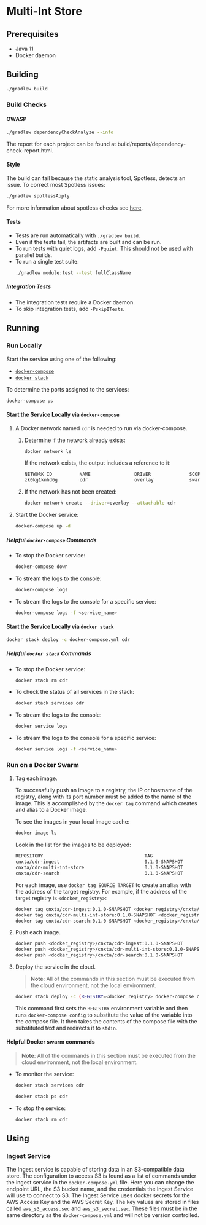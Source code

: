 # Multi-Int Store

## Prerequisites
* Java 11
* Docker daemon

## Building
```bash
./gradlew build
```

### Build Checks
#### OWASP
```bash
./gradlew dependencyCheckAnalyze --info
```
The report for each project can be found at build/reports/dependency-check-report.html.

#### Style
The build can fail because the static analysis tool, Spotless, detects an issue. To correct most Spotless issues:
```bash
./gradlew spotlessApply
```

For more information about spotless checks see
[here](https://github.com/diffplug/spotless/tree/master/plugin-gradle#custom-rules).

#### Tests
* Tests are run automatically with `./gradlew build`.
* Even if the tests fail, the artifacts are built and can be run.
* To run tests with quiet logs, add `-Pquiet`. This should not be used with parallel builds.
* To run a single test suite:
	```bash
	./gradlew module:test --test fullClassName
	```

##### Integration Tests
* The integration tests require a Docker daemon.
* To skip integration tests, add `-PskipITests`.

## Running

### Run Locally
Start the service using one of the following:
* [`docker-compose`](#start-the-service-locally-via-docker-compose)
* [`docker stack`](#start-the-service-locally-via-docker-stack)

To determine the ports assigned to the services:
```bash
docker-compose ps
```

#### Start the Service Locally via `docker-compose`
1. A Docker network named `cdr` is needed to run via docker-compose.

	1. Determine if the network already exists:
		```bash
		docker network ls
		```
		If the network exists, the output includes a reference to it:
		```bash
		NETWORK ID          NAME                DRIVER              SCOPE
		zk0kg1knhd6g        cdr                 overlay             swarm
		```
	2. If the network has not been created:
		```bash
		docker network create --driver=overlay --attachable cdr
		```
2. Start the Docker service:
	```bash
	docker-compose up -d
	```

##### Helpful `docker-compose` Commands
* To stop the Docker service:
	```bash
	docker-compose down
	```
* To stream the logs to the console:
	```bash
	docker-compose logs
	```
* To stream the logs to the console for a specific service:
	```bash
	docker-compose logs -f <service_name>
	```

#### Start the Service Locally via `docker stack`
```bash
docker stack deploy -c docker-compose.yml cdr
```

##### Helpful `docker stack` Commands
* To stop the Docker service:
	```bash
	docker stack rm cdr
	```
* To check the status of all services in the stack:
	```bash
	docker stack services cdr
	```
* To stream the logs to the console:
	```bash
	docker service logs
	```
* To stream the logs to the console for a specific service:
	```bash
	docker service logs -f <service_name>
	```

### Run on a Docker Swarm
1. Tag each image.

	To successfully push an image to a registry, the IP or hostname of the registry, along with its port number must be
	added to the name of the image. This is accomplished by the `docker tag` command which creates and alias to a Docker
	image.

	To see the images in your local image cache:
	```bash
	docker image ls
	```

	Look in the list for the images to be deployed:
	```bash
	REPOSITORY                                     TAG                 IMAGE ID            CREATED             SIZE
	cnxta/cdr-ingest                               0.1.0-SNAPSHOT      4ca707d86ddb        2 hours ago         290MB
	cnxta/cdr-multi-int-store                      0.1.0-SNAPSHOT      39b44248f9c1        19 hours ago        308MB
	cnxta/cdr-search                               0.1.0-SNAPSHOT      4c29a3d8b5fa        25 hours ago        290MB
	```

	For each image, use `docker tag SOURCE TARGET` to create an alias with the address of the target registry. For
	example, if the address of the target registry is `<docker_registry>`:
	```bash
	docker tag cnxta/cdr-ingest:0.1.0-SNAPSHOT <docker_registry>/cnxta/cdr-ingest:0.1.0-SNAPSHOT
	docker tag cnxta/cdr-multi-int-store:0.1.0-SNAPSHOT <docker_registry>/cnxta/cdr-multi-int-store:0.1.0-SNAPSHOT
	docker tag cnxta/cdr-search:0.1.0-SNAPSHOT <docker_registry>/cnxta/cdr-search:0.1.0-SNAPSHOT
	```
2. Push each image.

	```bash
	docker push <docker_registry>/cnxta/cdr-ingest:0.1.0-SNAPSHOT
	docker push <docker_registry>/cnxta/cdr-multi-int-store:0.1.0-SNAPSHOT
	docker push <docker_registry>/cnxta/cdr-search:0.1.0-SNAPSHOT
	```
3. Deploy the service in the cloud.
	> **Note**: All of the commands in this section must be executed from the cloud environment, not the local
	environment.

	```bash
	docker stack deploy -c (REGISTRY=<docker_registry> docker-compose config) cdr
	```
	This command first sets the `REGISTRY` environment variable and then runs `docker-compose config` to substitute the
	value of the variable into the compose file. It then takes the contents of the compose file with the substituted
	text and redirects it to `stdin`.

#### Helpful Docker swarm commands
> **Note**: All of the commands in this section must be executed from the cloud environment, not the local environment.
* To monitor the service:
	```bash
	docker stack services cdr
	```
	```bash
	docker stack ps cdr
	```
* To stop the service:
	```bash
	docker stack rm cdr
	```

## Using

### Ingest Service
The Ingest service is capable of storing data in an S3-compatible data store. The configuration to access S3 is found as
a list of commands under the ingest service in the `docker-compose.yml` file. Here you can change the endpoint URL, the
S3 bucket name, and the credentials the Ingest Service will use to connect to S3. The Ingest Service uses docker secrets
for the AWS Access Key and the AWS Secret Key. The key values are stored in files called `aws_s3_access.sec` and
`aws_s3_secret.sec`. These files must be in the same directory as the `docker-compose.yml` and will not be version
controlled.
